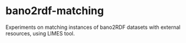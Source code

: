 bano2rdf-matching
=================

Experiments on matching instances of bano2RDF datasets with external resources, using LIMES tool.

